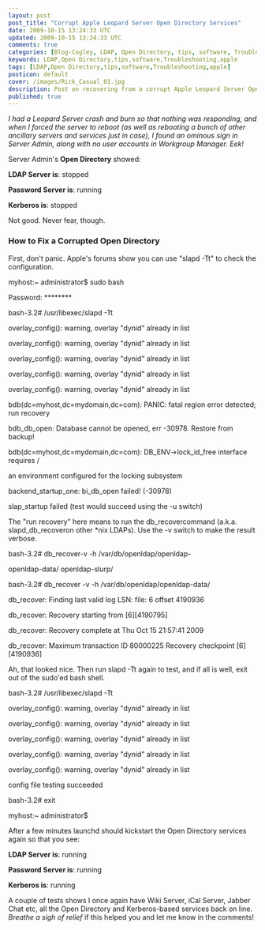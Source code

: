 ```yaml
---           
layout: post
post_title: "Corrupt Apple Leopard Server Open Directory Services"
date: 2009-10-15 13:24:33 UTC
updated: 2009-10-15 13:24:33 UTC
comments: true
categories: [Blog-Cogley, LDAP, Open Directory, tips, software, Troubleshooting, apple]
keywords: LDAP,Open Directory,tips,software,Troubleshooting,apple
tags: [LDAP,Open Directory,tips,software,Troubleshooting,apple]
posticon: default
cover: /images/Rick_Casual_01.jpg
description: Post on recovering from a corrupt Apple Leopard Server Open Directory, by Rick Cogley. 
published: true
---
```


_I had a Leopard Server crash and burn so that nothing was responding, and when I forced the server to reboot (as well as rebooting a bunch of other ancillary servers and services just in case), I found an ominous sign in Server Admin, along with no user accounts in Workgroup Manager. Eek!_

<!--more--> 

Server Admin's **Open Directory** showed: 


> 


**LDAP Server is**: stopped


**Password Server is**: running


**Kerberos is**: stopped





Not good. Never fear, though. 


### How to Fix a Corrupted Open Directory



First, don't panic. Apple's forums show you can use "slapd -Tt" to check the configuration. 


> 


myhost:~ administrator$ sudo bash


Password: ********


bash-3.2# /usr/libexec/slapd -Tt


overlay_config(): warning, overlay "dynid" already in list


overlay_config(): warning, overlay "dynid" already in list


overlay_config(): warning, overlay "dynid" already in list


overlay_config(): warning, overlay "dynid" already in list


overlay_config(): warning, overlay "dynid" already in list


bdb(dc=myhost,dc=mydomain,dc=com): PANIC: fatal region error detected; run recovery


bdb_db_open: Database cannot be opened, err -30978. Restore from backup!


bdb(dc=myhost,dc=mydomain,dc=com): DB_ENV->lock_id_free interface requires /


   an environment configured for the locking subsystem


backend_startup_one: bi_db_open failed! (-30978)


slap_startup failed (test would succeed using the -u switch)





The "run recovery" here means to run the db_recovercommand (a.k.a. slapd_db_recoveron other *nix LDAPs). Use the -v switch to make the result verbose. 


> 


bash-3.2# db_recover-v -h /var/db/openldap/openldap-


openldap-data/  openldap-slurp/ 


bash-3.2# db_recover -v -h /var/db/openldap/openldap-data/


db_recover: Finding last valid log LSN: file: 6 offset 4190936


db_recover: Recovery starting from [6][4190795]


db_recover: Recovery complete at Thu Oct 15 21:57:41 2009


db_recover: Maximum transaction ID 80000225 Recovery checkpoint [6][4190936]





Ah, that looked nice. Then run slapd -Tt again to test, and if all is well, exit out of the sudo'ed bash shell. 


> 


bash-3.2# /usr/libexec/slapd -Tt


overlay_config(): warning, overlay "dynid" already in list


overlay_config(): warning, overlay "dynid" already in list


overlay_config(): warning, overlay "dynid" already in list


overlay_config(): warning, overlay "dynid" already in list


overlay_config(): warning, overlay "dynid" already in list


config file testing succeeded


bash-3.2# exit


myhost:~ administrator$





After a few minutes launchd should kickstart the Open Directory services again so that you see: 


> 


**LDAP Server is**: running


**Password Server is**: running


**Kerberos is**: running





A couple of tests shows I once again have Wiki Server, iCal Server, Jabber Chat etc, all the Open Directory and Kerberos-based services back on line. _Breathe a sigh of relief_ if this helped you and let me know in the comments! 


